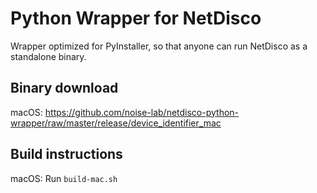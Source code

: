 # Python Wrapper for NetDisco

Wrapper optimized for PyInstaller, so that anyone can run NetDisco as a standalone binary.

## Binary download

macOS: https://github.com/noise-lab/netdisco-python-wrapper/raw/master/release/device_identifier_mac

## Build instructions

macOS: Run `build-mac.sh`
